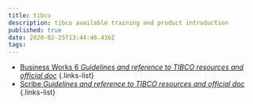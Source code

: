 ```yaml
---
title: tibco
description: tibco available training and product introduction
published: true
date: 2020-02-25T13:44:46.436Z
tags: 
---
```


- [Business Works 6 *Guidelines and reference to TIBCO resources and official doc*](/home/training/tableOfContents)
{.links-list}
- [Scribe *Guidelines and reference to TIBCO resources and official doc*](/home/training/scribe)
{.links-list}